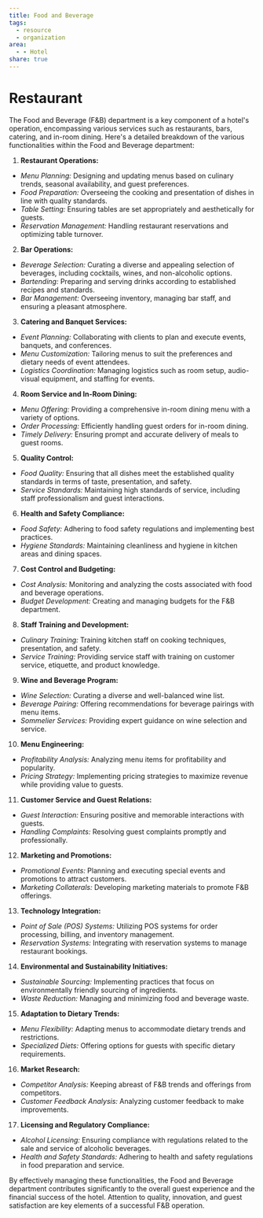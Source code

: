 ```yaml
---
title: Food and Beverage
tags:
  - resource
  - organization
area:
  - - Hotel
share: true
---
```


# Restaurant
The Food and Beverage (F&B) department is a key component of a hotel's operation, encompassing various services such as restaurants, bars, catering, and in-room dining. Here's a detailed breakdown of the various functionalities within the Food and Beverage department:

1. **Restaurant Operations:**
  - *Menu Planning:* Designing and updating menus based on culinary trends, seasonal availability, and guest preferences.
  - *Food Preparation:* Overseeing the cooking and presentation of dishes in line with quality standards.
  - *Table Setting:* Ensuring tables are set appropriately and aesthetically for guests.
  - *Reservation Management:* Handling restaurant reservations and optimizing table turnover.

2. **Bar Operations:**
  - *Beverage Selection:* Curating a diverse and appealing selection of beverages, including cocktails, wines, and non-alcoholic options.
  - *Bartending:* Preparing and serving drinks according to established recipes and standards.
  - *Bar Management:* Overseeing inventory, managing bar staff, and ensuring a pleasant atmosphere.

3. **Catering and Banquet Services:**
  - *Event Planning:* Collaborating with clients to plan and execute events, banquets, and conferences.
  - *Menu Customization:* Tailoring menus to suit the preferences and dietary needs of event attendees.
  - *Logistics Coordination:* Managing logistics such as room setup, audio-visual equipment, and staffing for events.

4. **Room Service and In-Room Dining:**
  - *Menu Offering:* Providing a comprehensive in-room dining menu with a variety of options.
  - *Order Processing:* Efficiently handling guest orders for in-room dining.
  - *Timely Delivery:* Ensuring prompt and accurate delivery of meals to guest rooms.

5. **Quality Control:**
  - *Food Quality:* Ensuring that all dishes meet the established quality standards in terms of taste, presentation, and safety.
  - *Service Standards:* Maintaining high standards of service, including staff professionalism and guest interactions.

6. **Health and Safety Compliance:**
  - *Food Safety:* Adhering to food safety regulations and implementing best practices.
  - *Hygiene Standards:* Maintaining cleanliness and hygiene in kitchen areas and dining spaces.

7. **Cost Control and Budgeting:**
  - *Cost Analysis:* Monitoring and analyzing the costs associated with food and beverage operations.
  - *Budget Development:* Creating and managing budgets for the F&B department.

8. **Staff Training and Development:**
  - *Culinary Training:* Training kitchen staff on cooking techniques, presentation, and safety.
  - *Service Training:* Providing service staff with training on customer service, etiquette, and product knowledge.

9. **Wine and Beverage Program:**
  - *Wine Selection:* Curating a diverse and well-balanced wine list.
  - *Beverage Pairing:* Offering recommendations for beverage pairings with menu items.
  - *Sommelier Services:* Providing expert guidance on wine selection and service.

10. **Menu Engineering:**
  - *Profitability Analysis:* Analyzing menu items for profitability and popularity.
  - *Pricing Strategy:* Implementing pricing strategies to maximize revenue while providing value to guests.

11. **Customer Service and Guest Relations:**
  - *Guest Interaction:* Ensuring positive and memorable interactions with guests.
  - *Handling Complaints:* Resolving guest complaints promptly and professionally.

12. **Marketing and Promotions:**
  - *Promotional Events:* Planning and executing special events and promotions to attract customers.
  - *Marketing Collaterals:* Developing marketing materials to promote F&B offerings.

13. **Technology Integration:**
  - *Point of Sale (POS) Systems:* Utilizing POS systems for order processing, billing, and inventory management.
  - *Reservation Systems:* Integrating with reservation systems to manage restaurant bookings.

14. **Environmental and Sustainability Initiatives:**
  - *Sustainable Sourcing:* Implementing practices that focus on environmentally friendly sourcing of ingredients.
  - *Waste Reduction:* Managing and minimizing food and beverage waste.

15. **Adaptation to Dietary Trends:**
  - *Menu Flexibility:* Adapting menus to accommodate dietary trends and restrictions.
  - *Specialized Diets:* Offering options for guests with specific dietary requirements.

16. **Market Research:**
  - *Competitor Analysis:* Keeping abreast of F&B trends and offerings from competitors.
  - *Customer Feedback Analysis:* Analyzing customer feedback to make improvements.

17. **Licensing and Regulatory Compliance:**
  - *Alcohol Licensing:* Ensuring compliance with regulations related to the sale and service of alcoholic beverages.
  - *Health and Safety Standards:* Adhering to health and safety regulations in food preparation and service.

By effectively managing these functionalities, the Food and Beverage department contributes significantly to the overall guest experience and the financial success of the hotel. Attention to quality, innovation, and guest satisfaction are key elements of a successful F&B operation.